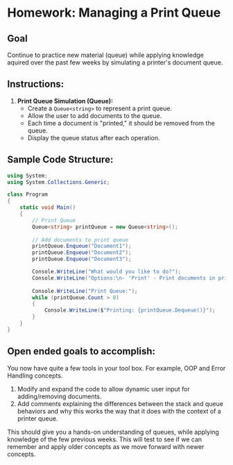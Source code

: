 # Homework: Managing a Print Queue

## Goal 

Continue to practice new material (queue) while applying knowledge aquired over the past few weeks by simulating a printer's document queue.

## Instructions:

1. **Print Queue Simulation (Queue):**
   - Create a `Queue<string>` to represent a print queue.
   - Allow the user to add documents to the queue.
   - Each time a document is "printed," it should be removed from the queue.
   - Display the queue status after each operation.

## Sample Code Structure:

```csharp
using System;
using System.Collections.Generic;

class Program
{
    static void Main()
    {
        // Print Queue
        Queue<string> printQueue = new Queue<string>();
        
        // Add documents to print queue
        printQueue.Enqueue("Document1");
        printQueue.Enqueue("Document2");
        printQueue.Enqueue("Document3");

        Console.WriteLine("What would you like to do?");
        Console.WriteLine("Options:\n- 'Print' - Print documents in printer queue.\n-'Quit' - End program.");
        
        Console.WriteLine("Print Queue:");
        while (printQueue.Count > 0)
        {
            Console.WriteLine($"Printing: {printQueue.Dequeue()}");
        }
    }
}
```

## Open ended goals to accomplish:

You now have quite a few tools in your tool box. For example, OOP and Error Handling concepts. 

1. Modify and expand the code to allow dynamic user input for adding/removing documents.
2. Add comments explaining the differences between the stack and queue behaviors and why this works the way that it does with the context of a printer queue.

This should give you a hands-on understanding of queues, while applying knowledge of the few previous weeks. This will test to see if we can remember and apply older concepts as we move forward with newer concepts.